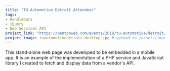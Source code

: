 ```yaml
---
title: "TU Automotive Detroit Attendees"
tags:
- Handlebars
- jQuery
- Web Services API
project_link: "https://pentonweb.com/events/2018/tu-automotive/detroit/attendees/"
project_image: tuautomotivedetroit-desktop.jpg # upload to /assets/images/projects/
---
```


This stand-alone web page was developed to be embedded in a mobile app. It is an example of the implementation of a PHP service and JavaScript library I created to fetch and display data from a vendor's API.

